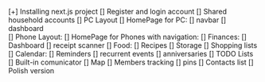 [+] Installing next.js project
[] Register and login account
[] Shared household accounts
[] PC Layout
    [] HomePage for PC:
        [] navbar
        [] dashboard    
[] Phone Layout:
    [] HomePage for Phones with navigation:
[] Finances:
    [] Dashboard
    [] receipt scanner
[] Food:
    [] Recipes
    [] Storage
    [] Shopping lists
[] Calendar:
    [] Reminders
    [] recurrent events
    [] anniversaries
[] TODO Lists
[] Built-in comunicator
[] Map
    [] Members tracking
    [] pins
[] Contacts list
[] Polish version


